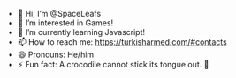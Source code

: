 - 👋 Hi, I’m @SpaceLeafs
- 👀 I’m interested in Games!
- 🌱 I’m currently learning Javascript!
- 📫 How to reach me: https://turkisharmed.com/#contacts
- 😄 Pronouns: He/him
- ⚡ Fun fact: A crocodile cannot stick its tongue out. 🐊
